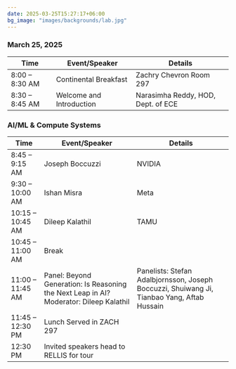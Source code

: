 ```yaml
---
date: 2025-03-25T15:27:17+06:00
bg_image: "images/backgrounds/lab.jpg"
---
```


### March 25, 2025

| Time              | Event/Speaker                                                                                         | Details                                                                                     |
|-------------------|--------------------------------------------------------------------------------------------------------|---------------------------------------------------------------------------------------------|
| 8:00 – 8:30 AM     | Continental Breakfast                                                                                  | Zachry Chevron Room 297                                                                     |
| 8:30 – 8:45 AM     | Welcome and Introduction                                                                               | Narasimha Reddy, HOD, Dept. of ECE                                                          |

### AI/ML & Compute Systems

| Time              | Event/Speaker                                                                                         | Details                                                                                     |
|-------------------|--------------------------------------------------------------------------------------------------------|---------------------------------------------------------------------------------------------|
| 8:45 – 9:15 AM     | Joseph Boccuzzi                                                                                        | NVIDIA                                                                                      |
| 9:30 – 10:00 AM    | Ishan Misra                                                                                            | Meta                                                                                        |
| 10:15 – 10:45 AM   | Dileep Kalathil                                                                                        | TAMU                                                                                        |
| 10:45 – 11:00 AM   | Break                                                                                                  |                                                                                             |
| 11:00 – 11:45 AM   | Panel: Beyond Generation: Is Reasoning the Next Leap in AI? Moderator: Dileep Kalathil               | Panelists: Stefan Adalbjornsson, Joseph Boccuzzi, Shuiwang Ji, Tianbao Yang, Aftab Hussain |
| 11:45 – 12:30 PM   | Lunch Served in ZACH 297                                                                               |                                                                                             |
| 12:30 PM           | Invited speakers head to RELLIS for tour                                                               |                                                                                             |
